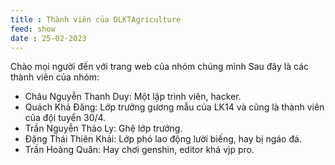 ```yaml
---
title : Thành viên của DLKTAgriculture
feed: show
date : 25-02-2023
---
```


Chào mọi người đến với trang web của nhóm chúng mình
Sau đây là các thành viên của nhóm:
  + Châu Nguyễn Thanh Duy: Một lập trình viên, hacker.
  + Quách Khả Đăng: Lớp trưởng gương mẫu của LK14 và cũng là thành viên của đội tuyển 30/4.
  + Trần Nguyễn Thảo Ly: Ghệ lớp trưởng.
  + Đặng Thái Thiên Khải: Lớp phó lao động lười biếng, hay bị ngáo đá.
  + Trần Hoàng Quân: Hay chơi genshin, editor khá vjp pro.

